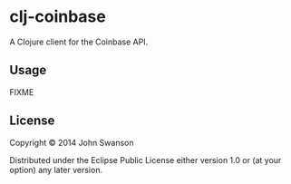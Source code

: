 # clj-coinbase

A Clojure client for the Coinbase API.

## Usage

FIXME

## License

Copyright © 2014 John Swanson

Distributed under the Eclipse Public License either version 1.0 or (at
your option) any later version.
